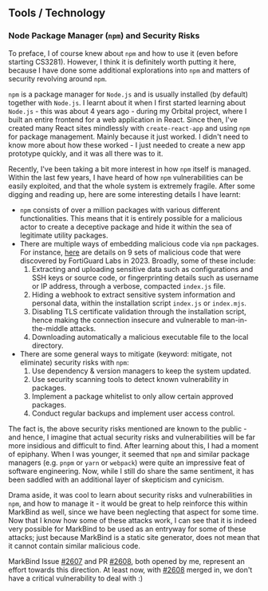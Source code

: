 ## Tools / Technology

### Node Package Manager (`npm`) and Security Risks

To preface, I of course knew about `npm` and how to use it (even before starting CS3281). However, I think it is definitely worth putting it here, because I have done some additional explorations into `npm` and matters of security revolving around `npm`.

`npm` is a package manager for `Node.js` and is usually installed (by default) together with `Node.js`. I learnt about it when I first started learning about `Node.js` - this was about 4 years ago - during my Orbital project, where I built an entire frontend for a web application in React. Since then, I've created many React sites mindlessly with `create-react-app` and using `npm` for package management. Mainly because it just worked. I didn't need to know more about how these worked - I just needed to create a new app prototype quickly, and it was all there was to it.

Recently, I've been taking a bit more interest in how `npm` itself is managed. Within the last few years, I have heard of how `npm` vulnerabilities can be easily exploited, and that the whole system is extremely fragile. After some digging and reading up, here are some interesting details I have learnt:

- `npm` consists of over a million packages with various different functionalities. This means that it is entirely possible for a malicious actor to create a deceptive package and hide it within the sea of legitimate utility packages.
- There are multiple ways of embedding malicious code via `npm` packages. For instance, [here](https://www.fortinet.com/blog/threat-research/malicious-packages-hiddin-in-npm) are details on 9 sets of malicious code that were discovered by FortiGuard Labs in 2023. Broadly, some of these include:
  1. Extracting and uploading sensitive data such as configurations and SSH keys or source code, or fingerprinting details such as username or IP address, through a verbose, compacted `index.js` file.
  2. Hiding a webhook to extract sensitive system information and personal data, within the installation script `index.js` or `index.mjs`.
  3. Disabling TLS certificate validation through the installation script, hence making the connection insecure and vulnerable to man-in-the-middle attacks.
  4. Downloading automatically a malicious executable file to the local directory.
- There are some general ways to mitigate (keyword: mitigate, not eliminate) security risks with `npm`:
  1. Use dependency & version managers to keep the system updated.
  2. Use security scanning tools to detect known vulnerability in packages.
  3. Implement a package whitelist to only allow certain approved packages.
  4. Conduct regular backups and implement user access control.

The fact is, the above security risks mentioned are known to the public - and hence, I imagine that actual security risks and vulnerabilities will be far more insidious and difficult to find. After learning about this, I had a moment of epiphany. When I was younger, it seemed that `npm` and similar package managers (e.g. `pnpm` or `yarn` or `webpack`) were quite an impressive feat of software engineering. Now, while I still do share the same sentiment, it has been saddled with an additional layer of skepticism and cynicism.

Drama aside, it was cool to learn about security risks and vulnerabilities in `npm`, and how to manage it - it would be great to help reinforce this within MarkBind as well, since we have been neglecting that aspect for some time. Now that I know how some of these attacks work, I can see that it is indeed very possible for MarkBind to be used as an entryway for some of these attacks; just because MarkBind is a static site generator, does not mean that it cannot contain similar malicious code.

MarkBind Issue [#2607](https://github.com/MarkBind/markbind/issues/2607) and PR [#2608](https://github.com/MarkBind/markbind/pull/2608), both opened by me, represent an effort towards this direction. At least now, with [#2608](https://github.com/MarkBind/markbind/pull/2608) merged in, we don't have a critical vulnerability to deal with :)
